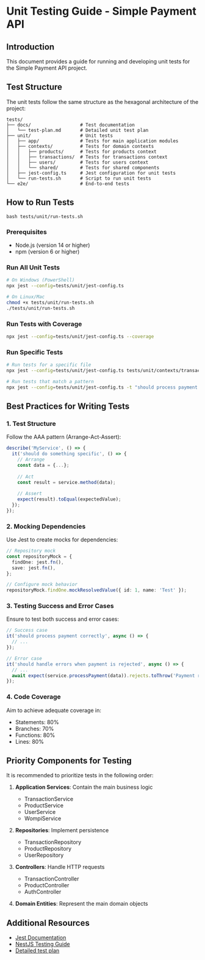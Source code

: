 # Unit Testing Guide - Simple Payment API

## Introduction

This document provides a guide for running and developing unit tests for the Simple Payment API project.

## Test Structure

The unit tests follow the same structure as the hexagonal architecture of the project:

```
tests/
├── docs/                  # Test documentation
│   └── test-plan.md       # Detailed unit test plan
├── unit/                  # Unit tests
│   ├── app/               # Tests for main application modules
│   ├── contexts/          # Tests for domain contexts
│   │   ├── products/      # Tests for products context
│   │   ├── transactions/  # Tests for transactions context
│   │   ├── users/         # Tests for users context
│   │   └── shared/        # Tests for shared components
│   ├── jest-config.ts     # Jest configuration for unit tests
│   └── run-tests.sh       # Script to run unit tests
└── e2e/                   # End-to-end tests
```

## How to Run Tests

```
bash tests/unit/run-tests.sh
```

### Prerequisites

- Node.js (version 14 or higher)
- npm (version 6 or higher)

### Run All Unit Tests

```bash
# On Windows (PowerShell)
npx jest --config=tests/unit/jest-config.ts

# On Linux/Mac
chmod +x tests/unit/run-tests.sh
./tests/unit/run-tests.sh
```

### Run Tests with Coverage

```bash
npx jest --config=tests/unit/jest-config.ts --coverage
```

### Run Specific Tests

```bash
# Run tests for a specific file
npx jest --config=tests/unit/jest-config.ts tests/unit/contexts/transactions/application/services/transaction.service.spec.ts

# Run tests that match a pattern
npx jest --config=tests/unit/jest-config.ts -t "should process payment successfully"
```

## Best Practices for Writing Tests

### 1. Test Structure

Follow the AAA pattern (Arrange-Act-Assert):

```typescript
describe('MyService', () => {
  it('should do something specific', () => {
    // Arrange
    const data = {...};
    
    // Act
    const result = service.method(data);
    
    // Assert
    expect(result).toEqual(expectedValue);
  });
});
```

### 2. Mocking Dependencies

Use Jest to create mocks for dependencies:

```typescript
// Repository mock
const repositoryMock = {
  findOne: jest.fn(),
  save: jest.fn(),
};

// Configure mock behavior
repositoryMock.findOne.mockResolvedValue({ id: 1, name: 'Test' });
```

### 3. Testing Success and Error Cases

Ensure to test both success and error cases:

```typescript
// Success case
it('should process payment correctly', async () => {
  // ...
});

// Error case
it('should handle errors when payment is rejected', async () => {
  // ...
  await expect(service.processPayment(data)).rejects.toThrow('Payment rejected');
});
```

### 4. Code Coverage

Aim to achieve adequate coverage in:

- Statements: 80%
- Branches: 70%
- Functions: 80%
- Lines: 80%

## Priority Components for Testing

It is recommended to prioritize tests in the following order:

1. **Application Services**: Contain the main business logic
   - TransactionService
   - ProductService
   - UserService
   - WompiService

2. **Repositories**: Implement persistence
   - TransactionRepository
   - ProductRepository
   - UserRepository

3. **Controllers**: Handle HTTP requests
   - TransactionController
   - ProductController
   - AuthController

4. **Domain Entities**: Represent the main domain objects

## Additional Resources

- [Jest Documentation](https://jestjs.io/docs/getting-started)
- [NestJS Testing Guide](https://docs.nestjs.com/fundamentals/testing)
- [Detailed test plan](./docs/test-plan.md)